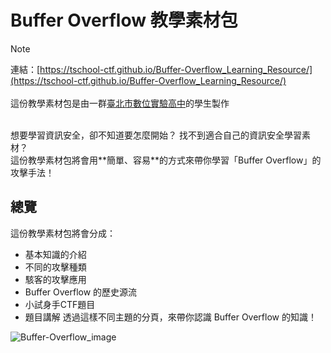 # Buffer Overflow 教學素材包
> [!NOTE]  
> 連結：[https://tschool-ctf.github.io/Buffer-Overflow_Learning_Resource/](https://tschool-ctf.github.io/Buffer-Overflow_Learning_Resource/)<br/>
> <br/>
> 這份教學素材包是由一群[臺北市數位實驗高中](http://tshool.tp.edu.tw)的學生製作
<br />
想要學習資訊安全，卻不知道要怎麼開始？  
找不到適合自己的資訊安全學習素材？<br />
這份教學素材包將會用**簡單、容易**的方式來帶你學習「Buffer Overflow」的攻擊手法！

## 總覽
這份教學素材包將會分成：
* 基本知識的介紹
* 不同的攻擊種類
* 駭客的攻擊應用
* Buffer Overflow 的歷史源流
* 小試身手CTF題目
* 題目講解
透過這樣不同主題的分頁，來帶你認識 Buffer Overflow 的知識！

![Buffer-Overflow_image](https://lh3.googleusercontent.com/fife/ALs6j_FeNu_iGTjKNNeo1sfcQOZHpGdEHVqGU_clfczd5UGVh_CB5z3y_JZTLMcjUHtzW7JhOktmQTDBwtUzdy7qr9o2z0lNDfsfD6xCpCJhdAUaMrZgH7-kv9ulVqNhVT1YbSLVP75MpDVdsH9mBQlUWJVVsTgSMcN2PFRcYki8UPiLvU8MNuxzteQwSrrY89j4CCk4GRNTP8zEiXA9K02U6BrSpIpEpUn_TYyarQ8S5ghbKK0QIhSMpkKyETdXh9qZVf7F5q1c5SZEiCuqL_KTvlmTPkOdLcKqyOIYjtQn5gjKokC5RbheoAJatqjOUQnGEErpDucQFDcwrb_8ddYMNGGaklkVTnaHqWg1WquMyh9MmNaipW8VK97kWDrmYh_ad-2hUKQX_fo-Dff0e6Hy6CUJ1DYeC623DrhQIQEzRfGZ948-t9Zdo9yFdGiZzSz97o4pX7GPjcqDvhqdlcGAne_EOY_LG70rGrbVlR-Kj8jUaCHCTbAq3DP5zusbw50P8AB06t9KJ8WiefLCzfqkmFglbTdljbhenbnu_CpdT0c9uI2HGhP1-2h8xJfP8M67wETIdYnkuHT9zx39s0L1_QwV77IpoR_-uO36cVeley5esWbL8cbBCYNi3xaki7UFbs8LHsmOm6BSZoVh-AV_1jf-anowCRj5WKW2U-65GKxRHxslxi1SErYGBAEfvz8VrBPVcD9XzM1t1esIb_5g4ai0mRIKfvZ71HE3TD2LwSo6Wakf4oO619tWnB7FqpWbpWCVHHJOxbbHTmaaV0l9lCJGTDsQZokQ8SqeNQ1MA6giXOY5dvkWoOumEcOGyMcF8ayqTsHfXfrGTeEYAAFkusWOCTqmR3-LiI_oGq4gEPvIquErVUr6_Ll-wsTUFHxswqlDq6LUgamfr1ExM_lkPrln1bZTt8L27cFmtYvhCg7CtvrouYfkMlHI6mZPOS9hcK1w5IuTlVruAYa56r02D1fHr59tRMA8bBh4i7xFCiY_I0Imm-Hm_SuPBms54jaF-hnTIlBHPGri6VEEzp9cGQzLnZq0vFzJHg1k83txdLlKAinmqorn4_Z-YpcgShAJieF5w5N1k2FNEiZVOijVuQstm2TTReGbEwDsLNyxmFhZ2nYxeoc5bEAcUNUGd2fPLFBKy_jOzuJGPZRJEXvc4_Gp51ROG1er3MErEYnuVpZsPExt8FIVlSftUiURCDDbWbS50-EDATE23KN7IRcq0YOhR_j_kh054sEYHzNpccyt5HaO0mKJ2kBOMK7s6I4GatY8VOHcVSSxKYrRlyBt6vzXMEaKxFRI7Q8C0puxJ_BFF0aPNV9Kl2n6yl9QDCnMsoXjZvxv00xXDBR3mf8JaCXqt5KqaV4D1O0msQ3swJPERLiwbD1Y2c0X11flQ91HZF8VOSrCByWd5KNfcoNdaJUVjeJYte_fbue7eOfnfgIT8nt8q3L7uI_QxYbE9GbEYPKpQm8ZUXFSZoz4wYXVW2V4WQKoB5enltc4yd0XRWq7tXQHc1Z6dzomuGCh2hKtBoTbTAZtLJXGgv6nLm_EFEeLzw6D629nJ6HgGW3Z3vYAMNiCT4V-Kjx-HoneoP70DTX_xNLChQZEQRbJuXOES4vTOWYfqfHkZytm_XnhwQ=w2422-h1148?auditContext=prefetch)
